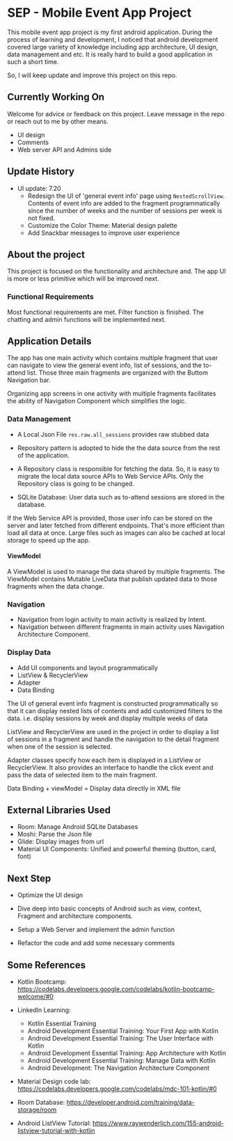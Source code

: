 # SEP - Mobile Event App Project
This mobile event app project is my first android application. During
the process of learning and development, I noticed that android development
covered large variety of knowledge including app architecture, 
UI design, data management and etc. It is really hard to build
a good application in such a short time. 

So, I will keep update and improve this project on this repo.

## Currently Working On
Welcome for advice or feedback on this project. Leave message in the repo or reach out to me by other means.
- UI design
- Comments
- Web server API and Admins side

## Update History
- UI update: 7.20
  - Redesign the UI of 'general event info' page using `NestedScrollView`. 
  Contents of event info are added to the fragment programmatically since the number of weeks and
  the number of sessions per week is not fixed. 
  - Customize the Color Theme: Material design palette
  - Add Snackbar messages to improve user experience


## About the project
This project is focused on the functionality and architecture and. The
app UI is more or less primitive which will be improved next.

### Functional Requirements
Most functional requirements are met. Filter function is finished. 
The chatting and admin functions will be implemented next. 

## Application Details
The app has one main activity which contains multiple fragment that
user can navigate to view the general event info, list of sessions,
and the to-attend list. Those three main fragments are organized with
the Buttom Navigation bar. 

Organizing app screens in one activity with multiple fragments facilitates
the ability of Navigation Component which simplifies the logic.   

### Data Management
- A Local Json File `res.raw.all_sessions` provides raw stubbed data

- Repository pattern is adopted to hide the the data source from the
rest of the application.

- A Repository class is responsible for fetching the data. So, it is 
easy to migrate the local data source APIs to Web Service APIs.
Only the Repository class is going to be changed.

- SQLite Database: User data such as to-attend sessions are stored in the
database. 

If the Web Service API is provided, those user info can be stored on
the server and later fetched from different endpoints. That's more efficient
than load all data at once. Large files such as images can also be cached at
local storage to speed up the app.

#### ViewModel
A ViewModel is used to manage the data shared by multiple fragments.
The ViewModel contains Mutable LiveData that publish updated data to 
those fragments when the data change. 

 
### Navigation
- Navigation from login activity to main activity is realized by Intent.
- Navigation between different fragments in main activity uses Navigation
Architecture Component.


### Display Data
- Add UI components and layout programmatically
- ListView & RecyclerView
- Adapter
- Data Binding

The UI of general event info fragment is constructed programmatically
so that it can display nested lists of contents and add customized filters to the data. i.e. display sessions by 
week and display multiple weeks of data

ListView and RecyclerView are used in the project in order to display a list of sessions in a fragment and handle the navigation 
to the detail fragment when one of the session is selected.

Adapter classes specify how each item is displayed in a ListView or RecyclerView.
It also provides an interface to handle the click event and pass the data of
selected item to the main fragment.

Data Binding + viewModel = Display data directly in XML file


## External Libraries Used
- Room: Manage Android SQLite Databases
- Moshi: Parse the Json file
- Glide: Display images from url
- Material UI Components: Unified and powerful theming (button, card, font)


## Next Step
- Optimize the UI design

- Dive deep into basic concepts of Android such as view, context, Fragment and
architecture components.

- Setup a Web Server and implement the admin function

- Refactor the code and add some necessary comments


## Some References
- Kotlin Bootcamp: https://codelabs.developers.google.com/codelabs/kotlin-bootcamp-welcome/#0

- LinkedIn Learning: 
   - Kotlin Essential Training
   - Android Development Essential Training: Your First App with Kotlin
   - Android Development Essential Training: The User Interface with Kotlin
   - Android Development Essential Training: App Architecture with Kotlin
   - Android Development Essential Training: Manage Data with Kotlin
   - Android Development: The Navigation Architecture Component

- Material Design code lab: https://codelabs.developers.google.com/codelabs/mdc-101-kotlin/#0

- Room Database: https://developer.android.com/training/data-storage/room

- Android ListView Tutorial: https://www.raywenderlich.com/155-android-listview-tutorial-with-kotlin
